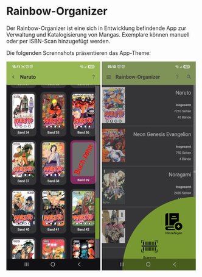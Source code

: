 # Rainbow-Organizer
Der Rainbow-Organizer ist eine sich in Entwicklung befindende App zur Verwaltung und Katalogisierung von Mangas. Exemplare können manuell oder per ISBN-Scan hinzugefügt werden.

Die folgenden Scrennshots präsentieren das App-Theme:

![plot](pictures/Shelf_1.png)
![plot](./pictures/Landing_Page.png)
